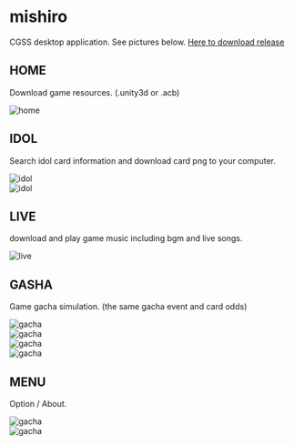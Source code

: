 # mishiro
CGSS desktop application. See pictures below. [Here to download release](https://github.com/toyobayashi/mishiro/releases)

## HOME
Download game resources. (.unity3d or .acb)  

![home](https://github.com/toyobayashi/mishiro/raw/master/img/home.png)  

## IDOL
Search idol card information and download card png to your computer.  

![idol](https://github.com/toyobayashi/mishiro/raw/master/img/idol.png)  
![idol](https://github.com/toyobayashi/mishiro/raw/master/img/idol2.png)  

## LIVE
download and play game music including bgm and live songs.  

![live](https://github.com/toyobayashi/mishiro/raw/master/img/live.png)  

## GASHA
Game gacha simulation. (the same gacha event and card odds)  

![gacha](https://github.com/toyobayashi/mishiro/raw/master/img/gacha.png)  
![gacha](https://github.com/toyobayashi/mishiro/raw/master/img/gacha2.png)  
![gacha](https://github.com/toyobayashi/mishiro/raw/master/img/gacha3.png)  
![gacha](https://github.com/toyobayashi/mishiro/raw/master/img/gacha4.png)  

## MENU
Option / About.  

![gacha](https://github.com/toyobayashi/mishiro/raw/master/img/gacha.png)  
![gacha](https://github.com/toyobayashi/mishiro/raw/master/img/gacha2.png)  

